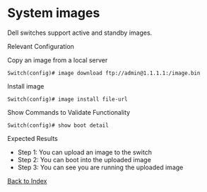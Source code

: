 # System images

Dell switches support active and standby images.

Relevant Configuration

Copy an image from a local server

```
Switch(config)# image download ftp://admin@1.1.1.1:/image.bin
```

Install image

```
Switch(config)# image install file-url
```

Show Commands to Validate Functionality

```
Switch(config)# show boot detail
```

Expected Results

* Step 1: You can upload an image to the switch
* Step 2: You can boot into the uploaded image
* Step 3: You can see you are running the uploaded image

[Back to Index](#index)
